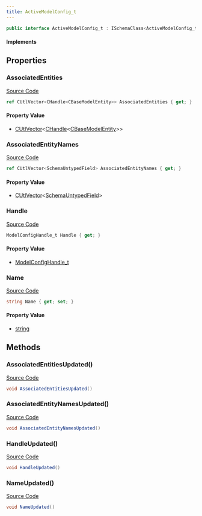 ```yaml
---
title: ActiveModelConfig_t
---
```


```csharp
public interface ActiveModelConfig_t : ISchemaClass<ActiveModelConfig_t>, ISchemaField, ISchemaClass, INativeHandle
```

#### Implements

## Properties

### AssociatedEntities

[Source Code](https://github.com/swiftly-solution/swiftlys2/blob/main/managed/src/SwiftlyS2.Generated/Schemas/Interfaces/ActiveModelConfig_t.cs#L21)

```csharp
ref CUtlVector<CHandle<CBaseModelEntity>> AssociatedEntities { get; }
```

#### Property Value

- [CUtlVector](/docs/api/-1)<[CHandle](/docs/api/shared/natives/chandle-1)<[CBaseModelEntity](/docs/api/shared/schemadefinitions/cbasemodelentity)>>

### AssociatedEntityNames

[Source Code](https://github.com/swiftly-solution/swiftlys2/blob/main/managed/src/SwiftlyS2.Generated/Schemas/Interfaces/ActiveModelConfig_t.cs#L23)

```csharp
ref CUtlVector<SchemaUntypedField> AssociatedEntityNames { get; }
```

#### Property Value

- [CUtlVector](/docs/api/-1)<[SchemaUntypedField](/docs/api/shared/schemas/schemauntypedfield)>

### Handle

[Source Code](https://github.com/swiftly-solution/swiftlys2/blob/main/managed/src/SwiftlyS2.Generated/Schemas/Interfaces/ActiveModelConfig_t.cs#L17)

```csharp
ModelConfigHandle_t Handle { get; }
```

#### Property Value

- [ModelConfigHandle_t](/docs/api/shared/schemadefinitions/modelconfighandle_t)

### Name

[Source Code](https://github.com/swiftly-solution/swiftlys2/blob/main/managed/src/SwiftlyS2.Generated/Schemas/Interfaces/ActiveModelConfig_t.cs#L19)

```csharp
string Name { get; set; }
```

#### Property Value

- [string](https://learn.microsoft.com/dotnet/api/system.string)

## Methods

### AssociatedEntitiesUpdated()

[Source Code](https://github.com/swiftly-solution/swiftlys2/blob/main/managed/src/SwiftlyS2.Generated/Schemas/Interfaces/ActiveModelConfig_t.cs#L27)

```csharp
void AssociatedEntitiesUpdated()
```

### AssociatedEntityNamesUpdated()

[Source Code](https://github.com/swiftly-solution/swiftlys2/blob/main/managed/src/SwiftlyS2.Generated/Schemas/Interfaces/ActiveModelConfig_t.cs#L28)

```csharp
void AssociatedEntityNamesUpdated()
```

### HandleUpdated()

[Source Code](https://github.com/swiftly-solution/swiftlys2/blob/main/managed/src/SwiftlyS2.Generated/Schemas/Interfaces/ActiveModelConfig_t.cs#L25)

```csharp
void HandleUpdated()
```

### NameUpdated()

[Source Code](https://github.com/swiftly-solution/swiftlys2/blob/main/managed/src/SwiftlyS2.Generated/Schemas/Interfaces/ActiveModelConfig_t.cs#L26)

```csharp
void NameUpdated()
```

